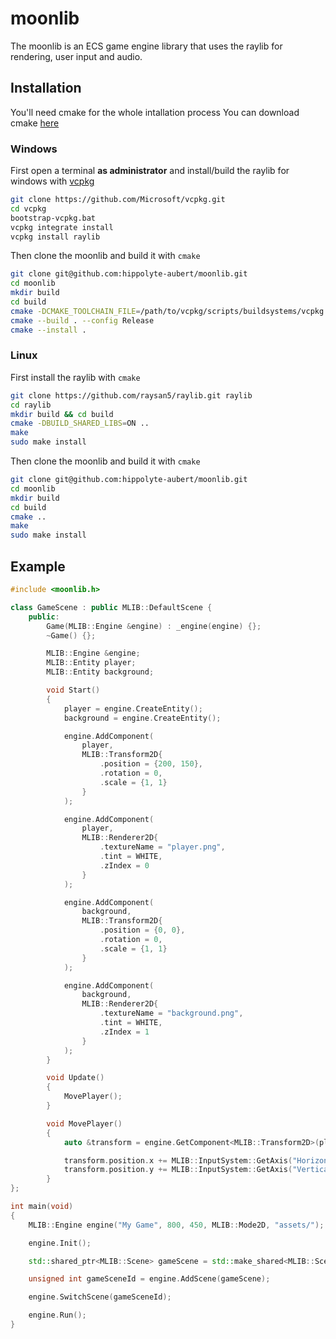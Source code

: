 # moonlib
The moonlib is an ECS game engine library that uses the raylib for rendering, user input and audio.

## Installation
You'll need cmake for the whole intallation process
You can download cmake [here](https://cmake.org/download/)

### Windows
First open a terminal **as administrator** and install/build the raylib for windows with [vcpkg](https://github.com/microsoft/vcpkg)

```bash
git clone https://github.com/Microsoft/vcpkg.git
cd vcpkg
bootstrap-vcpkg.bat
vcpkg integrate install
vcpkg install raylib
```

Then clone the moonlib and build it with `cmake`

```bash
git clone git@github.com:hippolyte-aubert/moonlib.git
cd moonlib
mkdir build
cd build
cmake -DCMAKE_TOOLCHAIN_FILE=/path/to/vcpkg/scripts/buildsystems/vcpkg.cmake ..
cmake --build . --config Release
cmake --install .
```

### Linux

First install the raylib with `cmake`

```bash
git clone https://github.com/raysan5/raylib.git raylib
cd raylib
mkdir build && cd build
cmake -DBUILD_SHARED_LIBS=ON ..
make
sudo make install
```

Then clone the moonlib and build it with `cmake`

```bash
git clone git@github.com:hippolyte-aubert/moonlib.git
cd moonlib
mkdir build
cd build
cmake ..
make
sudo make install
```

## Example

```cpp
#include <moonlib.h>

class GameScene : public MLIB::DefaultScene {
    public:
        Game(MLIB::Engine &engine) : _engine(engine) {};
        ~Game() {};

        MLIB::Engine &engine;
        MLIB::Entity player;
        MLIB::Entity background;

        void Start()
        {
            player = engine.CreateEntity();
            background = engine.CreateEntity();

            engine.AddComponent(
                player,
                MLIB::Transform2D{
                    .position = {200, 150},
                    .rotation = 0,
                    .scale = {1, 1}
                }
            );

            engine.AddComponent(
                player,
                MLIB::Renderer2D{
                    .textureName = "player.png",
                    .tint = WHITE,
                    .zIndex = 0
                }
            );

            engine.AddComponent(
                background,
                MLIB::Transform2D{
                    .position = {0, 0},
                    .rotation = 0,
                    .scale = {1, 1}
                }
            );

            engine.AddComponent(
                background,
                MLIB::Renderer2D{
                    .textureName = "background.png",
                    .tint = WHITE,
                    .zIndex = 1
                }
            );
        }

        void Update()
        {
            MovePlayer();
        }

        void MovePlayer()
        {
            auto &transform = engine.GetComponent<MLIB::Transform2D>(player);

            transform.position.x += MLIB::InputSystem::GetAxis("Horizontal") * 400 * GetFrameTime();
            transform.position.y += MLIB::InputSystem::GetAxis("Vertical") * 400 * GetFrameTime();
        }
};

int main(void)
{
    MLIB::Engine engine("My Game", 800, 450, MLIB::Mode2D, "assets/");

    engine.Init();

    std::shared_ptr<MLIB::Scene> gameScene = std::make_shared<MLIB::Scene>(engine);

    unsigned int gameSceneId = engine.AddScene(gameScene);

    engine.SwitchScene(gameSceneId);

    engine.Run();
}
